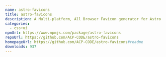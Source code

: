 ```yaml
---
name: astro-favicons
title: astro-favicons
description: A Multi-platform, All Browser Favicon generator for Astro Project.
categories:
  - css+ui
npmUrl: https://www.npmjs.com/package/astro-favicons
repoUrl: https://github.com/ACP-CODE/astro-favicons
homepageUrl: https://github.com/ACP-CODE/astro-favicons#readme
downloads: 937
---
```

